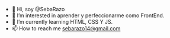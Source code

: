 - 👋 Hi, soy  @SebaRazo
- 👀 I’m interested in  aprender y perfeccionarme como FrontEnd.
- 🌱 I’m currently learning  HTML, CSS Y JS.
- 📫 How to reach me  sebarazo14@gmail.com
<!---
SebaRazo/SebaRazo is a ✨ special ✨ repository because its `README.md` (this file) appears on your GitHub profile.
You can click the Preview link to take a look at your changes.
--->
